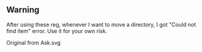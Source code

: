 Warning
-------
After using these reg, whenever I want to move a directory, I got "Could not find item" error. Use it for your own risk.

Original from Ask.svg